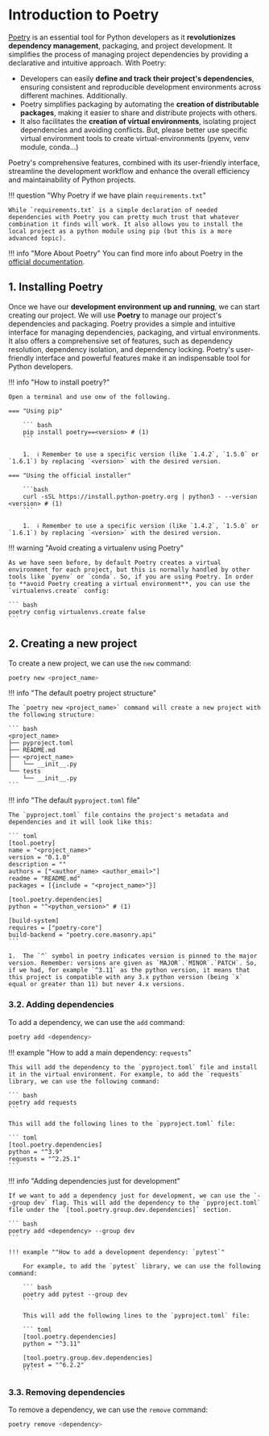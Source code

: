 # Introduction to Poetry

[Poetry](https://python-poetry.org/) is an essential tool for Python developers as it **revolutionizes dependency management**, packaging, and project development. It simplifies the process of managing project dependencies by providing a declarative and intuitive approach. With Poetry: 

- Developers can easily **define and track their project's dependencies**, ensuring consistent and reproducible development environments across different machines. Additionally.
- Poetry simplifies packaging by automating the **creation of distributable packages**, making it easier to share and distribute projects with others.
- It also facilitates the **creation of virtual environments**, isolating project dependencies and avoiding conflicts. But, please better use specific virtual environment tools to create virtual-environments (pyenv, venv module, conda...)

Poetry's comprehensive features, combined with its user-friendly interface, streamline the development workflow and enhance the overall efficiency and maintainability of Python projects.

!!! question "Why Poetry if we have plain `requirements.txt`"

    While `requirements.txt` is a simple declaration of needed dependencies with Poetry you can pretty much trust that whatever combination it finds will work. It also allows you to install the local project as a python module using pip (but this is a more advanced topic).

!!! info "More About Poetry"
    You can find more info about Poetry in the [official documentation](https://python-poetry.org/).

## 1. Installing Poetry

Once we have our **development environment up and running**, we can start creating our project. We will use **Poetry** to manage our project's dependencies and packaging. Poetry provides a simple and intuitive interface for managing dependencies, packaging, and virtual environments. It also offers a comprehensive set of features, such as dependency resolution, dependency isolation, and dependency locking. Poetry's user-friendly interface and powerful features make it an indispensable tool for Python developers.

!!! info "How to install poetry?"

    Open a terminal and use onw of the following.

    === "Using pip"

        ``` bash
        pip install poetry==<version> # (1)
        ```

        1.  ℹ️ Remember to use a specific version (like `1.4.2`, `1.5.0` or `1.6.1`) by replacing `<version>` with the desired version.
    
    === "Using the official installer"

        ```bash
        curl -sSL https://install.python-poetry.org | python3 - --version <version> # (1)
        ```

        1.  ℹ️ Remember to use a specific version (like `1.4.2`, `1.5.0` or `1.6.1`) by replacing `<version>` with the desired version.

!!! warning "Avoid creating a virtualenv using Poetry"

    As we have seen before, by default Poetry creates a virtual environment for each project, but this is normally handled by other tools like `pyenv` or `conda`. So, if you are using Poetry. In order to **avoid Poetry creating a virtual environment**, you can use the `virtualenvs.create` config:

    ``` bash
    poetry config virtualenvs.create false
    ```

## 2. Creating a new project

To create a new project, we can use the `new` command:

``` bash
poetry new <project_name>
```

!!! info "The default poetry project structure"

    The `poetry new <project_name>` command will create a new project with the following structure:

    ``` bash
    <project_name>
    ├── pyproject.toml
    ├── README.md
    ├── <project_name>
    │   └── __init__.py
    └── tests
        └── __init__.py
    ```

!!! info "The default `pyproject.toml` file"

    The `pyproject.toml` file contains the project's metadata and dependencies and it will look like this:

    ``` toml
    [tool.poetry]
    name = "<project_name>"
    version = "0.1.0"
    description = ""
    authors = ["<author_name> <author_email>"]
    readme = "README.md"
    packages = [{include = "<project_name>"}]

    [tool.poetry.dependencies]
    python = "^<python_version>" # (1)

    [build-system]
    requires = ["poetry-core"]
    build-backend = "poetry.core.masonry.api"
    ```

    1.  The `^` symbol in poetry indicates version is pinned to the major version. Remember: versions are given as `MAJOR`.`MINOR`.`PATCH`. So, if we had, for example `^3.11` as the python version, it means that this project is compatible with any 3.x python version (being `x` equal or greater than 11) but never 4.x versions.


### 3.2. Adding dependencies

To add a dependency, we can use the `add` command:

``` bash
poetry add <dependency>
```

!!! example "How to add a main dependency: `requests`"

    This will add the dependency to the `pyproject.toml` file and install it in the virtual environment. For example, to add the `requests` library, we can use the following command:

    ``` bash
    poetry add requests
    ```

    This will add the following lines to the `pyproject.toml` file:

    ``` toml
    [tool.poetry.dependencies]
    python = "^3.9"
    requests = "^2.25.1"
    ```

!!! info "Adding dependencies just for development"

    If we want to add a dependency just for development, we can use the `--group dev` flag. This will add the dependency to the `pyproject.toml` file under the `[tool.poetry.group.dev.dependencies]` section.

    ``` bash
    poetry add <dependency> --group dev
    ```

    !!! example ""How to add a development dependency: `pytest`"

        For example, to add the `pytest` library, we can use the following command:

        ``` bash
        poetry add pytest --group dev
        ```

        This will add the following lines to the `pyproject.toml` file:

        ``` toml
        [tool.poetry.dependencies]
        python = "^3.11"

        [tool.poetry.group.dev.dependencies]
        pytest = "^6.2.2"
        ```

### 3.3. Removing dependencies

To remove a dependency, we can use the `remove` command:

``` bash
poetry remove <dependency>
```
